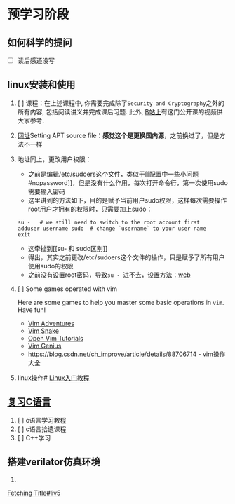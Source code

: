 # 预学习阶段
## 如何科学的提问
- [ ] 读后感还没写

## linux安装和使用
1. [ ] 课程：在上述课程中, 你需要完成除了`Security and Cryptography`之外的所有内容, 包括阅读讲义并完成课后习题. 此外, [B站上](https://www.bilibili.com/video/BV1x7411H7wa)有这门公开课的视频供大家参考.
2. [网址](https://ysyx.oscc.cc/docs/ics-pa/0.3.html#setting-apt-source-file)Setting APT source file：**感觉这个是更换国内源**，之前换过了，但是方法不一样
3. 地址同上，更改用户权限：
	- 之前是编辑/etc/sudoers这个文件，类似于[[配置中一些小问题#nopassword]]，但是没有什么作用，每次打开命令行，第一次使用sudo需要输入密码
	- 这里讲到的方法如下，目的是赋予当前用户sudo权限，这样每次需要操作root用户才拥有的权限时，只需要加上sudo：
	```shell
	su -   # we still need to switch to the root account first
	adduser username sudo  # change `username` to your user name
	exit
	```
	- 这牵扯到[[su- 和 sudo区别]]
	- 得出，其实之前更改/etc/sudoers这个文件的操作，只是赋予了所有用户使用sudo的权限
	- 之前没有设置root密码，导致`su - `进不去，设置方法：[web](https://blog.csdn.net/weixin_38044888/article/details/89915553)
4. [ ]  Some games operated with vim

	Here are some games to help you master some basic operations in `vim`. Have fun!
	
	-   [Vim Adventures](http://vim-adventures.com)
	- [Vim Snake](http://www.vimsnake.com)
	- [Open Vim Tutorials](http://www.openvim.com/tutorial.html)
	- [Vim Genius](http://www.vimgenius.com)
	- https://blog.csdn.net/ch_improve/article/details/88706714 - vim操作大全
5. linux操作# [Linux入门教程](https://ysyx.oscc.cc/docs/ics-pa/linux.html#linux入门教程)

## [复习C语言](https://ysyx.oscc.cc/docs/prestudy/0.3.html#复习c语言)
1. [ ] c语言学习教程
2. [ ] c语言拾遗课程
3. [ ] C++学习

## 搭建verilator仿真环境
1. 
[Fetching Title#liv5](https://github.com/pulp-platform/pulpino.git)
